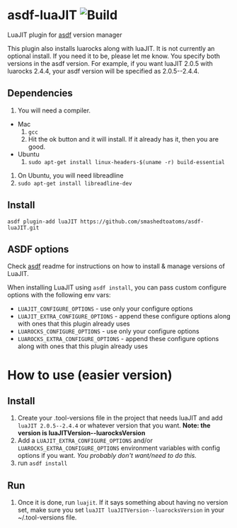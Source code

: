 # asdf-luaJIT ![Build](https://github.com/smashedtoatoms/asdf-luaJIT/workflows/Build/badge.svg?branch=master)

LuaJIT plugin for [asdf](https://github.com/asdf-vm/asdf) version manager

This plugin also installs luarocks along with luaJIT.  It is not currently an optional install.  If you need it to be, please let me know.
You specify both versions in the asdf version.  For example, if you want luaJIT 2.0.5 with luarocks 2.4.4, your asdf version will be specified as 2.0.5--2.4.4.

## Dependencies
1. You will need a compiler.
  * Mac
    1. ```gcc```
    1. Hit the ok button and it will install.  If it already has it, then you are good.
  * Ubuntu
    1. ```sudo apt-get install linux-headers-$(uname -r) build-essential```
1. On Ubuntu, you will need libreadline
  1. ```sudo apt-get install libreadline-dev```

## Install

```
asdf plugin-add luaJIT https://github.com/smashedtoatoms/asdf-luaJIT.git
```

## ASDF options

Check [asdf](https://github.com/asdf-vm/asdf) readme for instructions on how to install & manage versions of LuaJIT.

When installing LuaJIT using `asdf install`, you can pass custom configure options with the following env vars:

* `LUAJIT_CONFIGURE_OPTIONS` - use only your configure options
* `LUAJIT_EXTRA_CONFIGURE_OPTIONS` - append these configure options along with ones that this plugin already uses
* `LUAROCKS_CONFIGURE_OPTIONS` - use only your configure options
* `LUAROCKS_EXTRA_CONFIGURE_OPTIONS` - append these configure options along with ones that this plugin already uses

# How to use (easier version)
## Install
1. Create your .tool-versions file in the project that needs luaJIT and add `luaJIT 2.0.5--2.4.4` or whatever version that you want. __Note: the version is luaJITVersion--luarocksVersion__
2. Add a `LUAJIT_EXTRA_CONFIGURE_OPTIONS` and/or `LUAROCKS_EXTRA_CONFIGURE_OPTIONS` environment variables with config options if you want. _You probably don't want/need to do this._
2. run `asdf install`

## Run
1. Once it is done, run `luajit`.  If it says something about having no version set, make sure you set `luaJIT luaJITVersion--luarocksVersion` in your ~/.tool-versions file.
